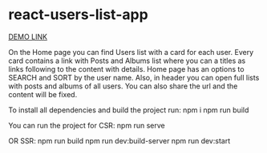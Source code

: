 # react-users-list-app

[DEMO LINK](https://alyonasarapina.github.io/react-users-list/)

On the Home page you can find Users list with a card for each user. Every card contains a link with Posts and Albums list where you can a titles as links following to the content with details. Home page has an options to SEARCH and SORT by the user name.
Also, in header you can open full lists with posts and albums of all users.
You can also share the url and the content will be fixed.

To install all dependencies and build the project run:
npm i
npm run build

You can run the project for CSR:
npm run serve

OR SSR:
npm run build
npm run dev:build-server
npm run dev:start
